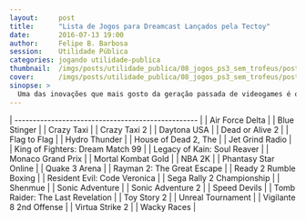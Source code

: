 ```yaml
---
layout:     post
title:      "Lista de Jogos para Dreamcast Lançados pela Tectoy"
date:       2016-07-13 19:00
author:     Felipe B. Barbosa
session:    Utilidade Pública
categories: jogando utilidade-publica
thumbnail:  /imgs/posts/utilidade_publica/08_jogos_ps3_sem_trofeus/post_thumbnail.jpg
cover:      /imgs/posts/utilidade_publica/08_jogos_ps3_sem_trofeus/post_header.jpg
sinopse: >
  Uma das inovações que mais gosto da geração passada de videogames é o sistema de conquistas/troféus! Criada pela Microsoft para o Xbox 360 em 2005, as Conquistas surgiram para "premiar" o jogador após a realização de um determinado objetivo no jogo, que por muitas vezes não fazem parte do objetivo principal do jogo. A idéia deu tão certo, que a Sony copiou, digo, desenvolveu um sistema similar com os Troféus no PS3, e por ter desenvolvido após seu lançamento, existem vários jogos que não possuem suporte. Confira quais são eles!
---
```



| -------------------------------------------------- |
| Air Force Delta                                    |
| Blue Stinger                                       |
| Crazy Taxi                                         |
| Crazy Taxi 2                                       |
| Daytona USA                                        |
| Dead or Alive 2                                    |
| Flag to Flag                                       |
| Hydro Thunder                                      |
| House of Dead 2, The                               |
| Jet Grind Radio                                    |
| King of Fighters: Dream Match 99                   |
| Legacy of Kain: Soul Reaver                        |
| Monaco Grand Prix                                  |
| Mortal Kombat Gold                                 |
| NBA 2K                                             |
| Phantasy Star Online                               |
| Quake 3 Arena                                      |
| Rayman 2: The Great Escape                         |
| Ready 2 Rumble Boxing                              |
| Resident Evil: Code Veronica                       |
| Sega Rally 2 Championship                          |
| Shenmue                                            |
| Sonic Adventure                                    |
| Sonic Adventure 2                                  |
| Speed Devils                                       |
| Tomb Raider: The Last Revelation                   |
| Toy Story 2                                        |
| Unreal Tournament                                  |
| Vigilante 8 2nd Offense                            |
| Virtua Strike 2                                    |
| Wacky Races                                        |
